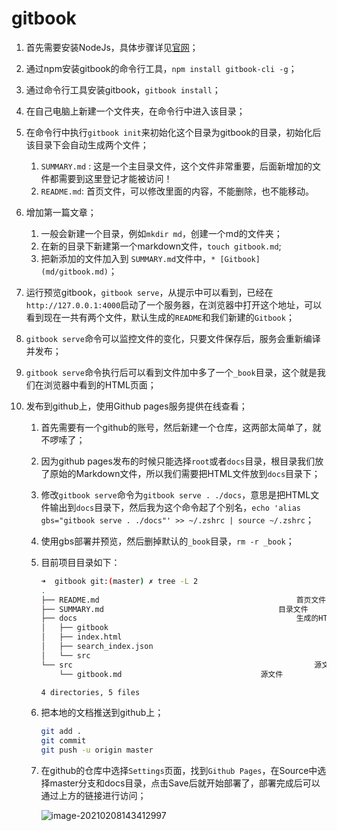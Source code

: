 # gitbook

1. 首先需要安装NodeJs，具体步骤详见[官网](https://nodejs.org/en/)；

2. 通过npm安装gitbook的命令行工具，`npm install gitbook-cli -g`；

3. 通过命令行工具安装gitbook，`gitbook install`；

4. 在自己电脑上新建一个文件夹，在命令行中进入该目录；

5. 在命令行中执行`gitbook init`来初始化这个目录为gitbook的目录，初始化后该目录下会自动生成两个文件；

   1. `SUMMARY.md` : 这是一个主目录文件，这个文件非常重要，后面新增加的文件都需要到这里登记才能被访问！
   2. `README.md`: 首页文件，可以修改里面的内容，不能删除，也不能移动。

6. 增加第一篇文章；

   1. 一般会新建一个目录，例如`mkdir md`，创建一个md的文件夹；
   2. 在新的目录下新建第一个markdown文件，`touch gitbook.md`;
   3. 把新添加的文件加入到 `SUMMARY.md`文件中，`* [Gitbook](md/gitbook.md)`；

7. 运行预览gitbook，`gitbook serve`，从提示中可以看到，已经在`http://127.0.0.1:4000`启动了一个服务器，在浏览器中打开这个地址，可以看到现在一共有两个文件，默认生成的`README`和我们新建的`Gitbook`；

8. `gitbook serve`命令可以监控文件的变化，只要文件保存后，服务会重新编译并发布；

9. `gitbook serve`命令执行后可以看到文件加中多了一个`_book`目录，这个就是我们在浏览器中看到的HTML页面；

10. 发布到github上，使用Github pages服务提供在线查看；

    1. 首先需要有一个github的账号，然后新建一个仓库，这两部太简单了，就不啰嗦了；

    2. 因为github pages发布的时候只能选择`root`或者`docs`目录，根目录我们放了原始的Markdown文件，所以我们需要把HTML文件放到`docs`目录下；

    3. 修改`gitbook serve`命令为`gitbook serve . ./docs`，意思是把HTML文件输出到`docs`目录下，然后我为这个命令起了个别名，`echo 'alias gbs="gitbook serve . ./docs"' >> ~/.zshrc | source ~/.zshrc`；

    4. 使用gbs部署并预览，然后删掉默认的`_book`目录，`rm -r _book`；

    5. 目前项目目录如下：

       ```sh
       ➜  gitbook git:(master) ✗ tree -L 2
       .
       ├── README.md											首页文件
       ├── SUMMARY.md										目录文件
       ├── docs													生成的HTML文件加
       │   ├── gitbook
       │   ├── index.html
       │   ├── search_index.json
       │   └── src
       └── src														源文件加
           └── gitbook.md								源文件
       
       4 directories, 5 files
       ```

    6. 把本地的文档推送到github上；

       ```sh
       git add .
       git commit
       git push -u origin master
       ```

    7. 在github的仓库中选择`Settings`页面，找到`Github Pages`，在Source中选择master分支和docs目录，点击Save后就开始部署了，部署完成后可以通过上方的链接进行访问；

       ![image-20210208143412997](https://img-1259707131.cos.ap-shanghai.myqcloud.com/20210208143413.png)

